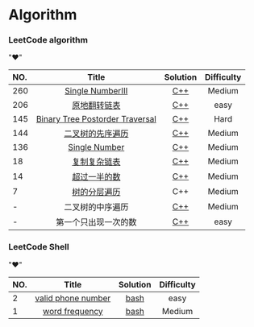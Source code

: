 # Algorithm 
### LeetCode algorithm
"&hearts;"

|NO.| Title |Solution|Difficulty|
|:--| :---: |:----:|:----:|
|260|[Single NumberIII](https://leetcode.com/problems/single-number-iii/) | [C++](./SingleNumber/SingleNumber3.cpp)|Medium|
|206|[原地翻转链表](https://leetcode.com/problems/reverse-linked-list/) | [C++](./ReverseLinklist/ReverseLinklist.cpp)|easy|
|145|[Binary Tree Postorder Traversal](https://leetcode.com/problems/binary-tree-postorder-traversal/) | [C++](./BinaryTreeInorderTraversal/BTreePostTraversal.cpp)|Hard|
|144|[二叉树的先序遍历](https://leetcode.com/problems/binary-tree-preorder-traversal/)| [C++](./BinaryTreePreorderTraversal/BTreePreorderTraversal.cpp)|Medium|
|136|[Single Number](https://leetcode.com/problemset/algorithms/)| [C++](./SingleNumber/SingleNumber.cpp)|Medium|
|18|[复制复杂链表](http://www.jiuzhang.com/problem/18/) | [C++](./CopyLinklist/CopyLinklist.cpp)|Medium|
|14|[超过一半的数](http://www.jiuzhang.com/problem/14/) | [C++](./OverHalfNumber/OverHalfNumber.cpp)|Medium|
|7|[树的分层遍历](http://www.jiuzhang.com/problem/7/) | C++|Medium|
|-|二叉树的中序遍历|[C++](./BinaryTreeInorderTraversal/BTreeInorderTravesal.cpp)|Medium|
|-|第一个只出现一次的数| [C++](./FirstAppearOnce/FirstAppearOnce.cpp)|easy|

### LeetCode Shell
"&hearts;"

|NO.| Title |Solution|Difficulty|
|:--| :---: |:----:|:----:|
|2|[valid phone number](https://leetcode.com/problems/valid-phone-numbers/) | [bash](./shell/ValidPhoneNumbers/ValidPhoneNumbers.sh)|easy|
|1|[word frequency](https://leetcode.com/problems/word-frequency/) | [bash](./shell/Wordfrequency/wordfrequency.sh)|Medium|

